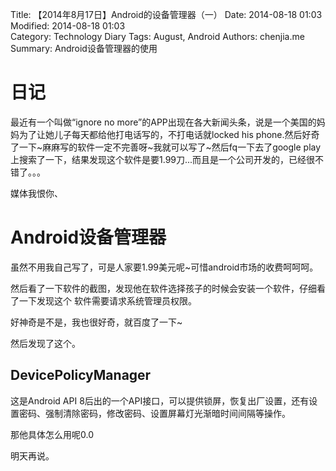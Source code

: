 Title: 【2014年8月17日】Android的设备管理器（一）
Date: 2014-08-18 01:03   
Modified: 2014-08-18 01:03  
Category: Technology Diary
Tags: August, Android
Authors: chenjia.me
Summary: Android设备管理器的使用

# 日记 #
最近有一个叫做“ignore no more”的APP出现在各大新闻头条，说是一个美国的妈妈为了让她儿子每天都给他打电话写的，不打电话就locked his phone.然后好奇了一下~麻麻写的软件一定不完善呀~我就可以写了~然后fq一下去了google play上搜索了一下，结果发现这个软件是要1.99刀...而且是一个公司开发的，已经很不错了。。。

媒体我恨你、

# Android设备管理器 #
虽然不用我自己写了，可是人家要1.99美元呢~可惜android市场的收费呵呵呵。

然后看了一下软件的截图，发现他在软件选择孩子的时候会安装一个软件，仔细看了一下发现这个 软件需要请求系统管理员权限。

好神奇是不是，我也很好奇，就百度了一下~

然后发现了这个。

## DevicePolicyManager ##

这是Android API 8后出的一个API接口，可以提供锁屏，恢复出厂设置，还有设置密码、强制清除密码，修改密码、设置屏幕灯光渐暗时间间隔等操作。

那他具体怎么用呢0.0 

明天再说。